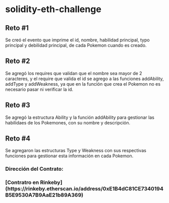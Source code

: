 # solidity-eth-challenge
<h2>Reto #1</h2>
Se creó el evento que imprime el id, nombre, habilidad principal, typo principal y debilidad principal, de cada Pokemon cuando es creado.
<h2>Reto #2</h2>
Se agregó los requires que validan que el nombre sea mayor de 2 caracteres, y el require que valida el id se agrego a las funciones addAbility, addType y addWeakness, ya que en la función que crea el Pokemon no es necesario pasar ni verificar la id.
<h2>Reto #3</h2>
Se agregó la estructura Ability y la función addAbility para gestionar las habilidaes de los Pokemones, con su nombre y descripción.
<h2>Reto #4</h2>
Se agregaron las estructuras Type y Weakness con sus respectivas funciones para gestionar esta información en cada Pokemon.
<h3>Dirección del Contrato:<h3/>
[Contratro en Rinkeby](https://rinkeby.etherscan.io/address/0xE1B4dC81CE7340194B5E9530A7B9AaE21b89A369)

